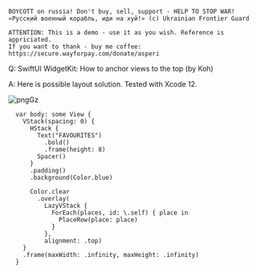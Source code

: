 ```
BOYCOTT on russia! Don't buy, sell, support - HELP TO STOP WAR!
«Русский военный корабль, иди на хуй!» (c) Ukrainian Frontier Guard

ATTENTION: This is a demo - use it as you wish. Reference is appriciated.
If you want to thank - buy me coffee: https://secure.wayforpay.com/donate/asperi
```

Q: SwiftUI WidgetKit: How to anchor views to the top (by Koh)

A: Here is possible layout solution. Tested with Xcode 12.


![pngGz](https://user-images.githubusercontent.com/62171579/170765626-2b305dbe-0758-4e22-9f1f-340ce4f5caf6.png)

```
  var body: some View {
    VStack(spacing: 0) {
      HStack {
        Text("FAVOURITES")
          .bold()
          .frame(height: 8)
        Spacer()
      }
      .padding()
      .background(Color.blue)
      
      Color.clear
        .overlay(
          LazyVStack {
            ForEach(places, id: \.self) { place in
              PlaceRow(place: place)
            }
          },
          alignment: .top)
    }
    .frame(maxWidth: .infinity, maxHeight: .infinity)
  }
```
